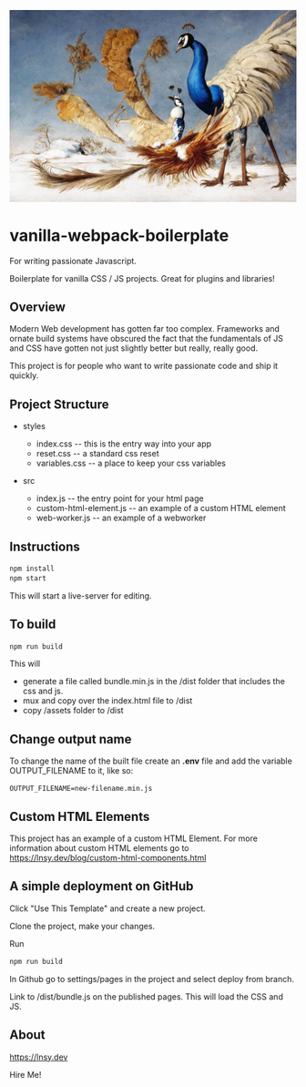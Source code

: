 ![Splash Image](./assets/splash.jpg?)

# vanilla-webpack-boilerplate
For writing passionate Javascript.

Boilerplate for vanilla CSS / JS projects. Great for plugins and libraries! 

## Overview

Modern Web development has gotten far too complex. Frameworks and ornate build systems have obscured the fact that the fundamentals of JS and CSS have gotten not just slightly better but really, really good. 

This project is for people who want to write passionate code and ship it quickly. 

## Project Structure

- styles
  - index.css -- this is the entry way into your app
  - reset.css -- a standard css reset
  - variables.css -- a place to keep your css variables

- src
  - index.js -- the entry point for your html page
  - custom-html-element.js -- an example of a custom HTML element
  - web-worker.js -- an example of a webworker

## Instructions

```sh
npm install
npm start
```

This will start a live-server for editing.


## To build

```sh
npm run build
```

This will
 - generate a file called bundle.min.js in the /dist folder that includes the css and js. 
 - mux and copy over the index.html file to /dist
 - copy /assets folder to /dist

## Change output name

To change the name of the built file create an **.env** file and add the variable 
OUTPUT_FILENAME to it, like so: 

```
OUTPUT_FILENAME=new-filename.min.js
```

## Custom HTML Elements

This project has an example of a custom HTML Element. For more information about custom HTML elements go to https://lnsy.dev/blog/custom-html-components.html

## A simple deployment on GitHub

Click "Use This Template" and create a new project. 

Clone the project, make your changes. 

Run

```sh
npm run build
```

In Github go to settings/pages in the project and select deploy from branch. 

Link to /dist/bundle.js on the published pages. This will load the CSS and JS. 

## About

https://lnsy.dev 

Hire Me!  

